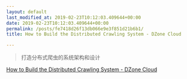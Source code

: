 ```yaml
---
layout: default
last_modified_at: 2019-02-23T10:12:03.409644+00:00
date: 2019-02-23T10:12:03.409644+00:00
permalink: /posts/fe7418d26f13db066e9e3f851d21b6b1/
title: How to Build the Distributed Crawling System - DZone Cloud

---
```


> 打造分布式爬虫的系统架构和设计

[How to Build the Distributed Crawling System - DZone Cloud](https://dzone.com/articles/how-build-distributed-crawling)

